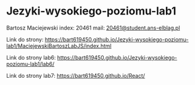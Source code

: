 # Jezyki-wysokiego-poziomu-lab1
Bartosz Maciejewski
index: 20461
mail: 20461@student.ans-elblag.pl

Link do strony:
https://bart619450.github.io/Jezyki-wysokiego-poziomu-lab1/MaciejewskiBartoszLabJS/index.html

Link do strony lab6:
https://bart619450.github.io/Jezyki-wysokiego-poziomu-lab1/lab6/

Link do strony lab7:
https://bart619450.github.io/React/
